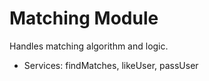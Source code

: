 # Matching Module

Handles matching algorithm and logic.
- Services: findMatches, likeUser, passUser 